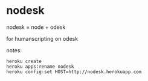 nodesk
======

nodesk = node + odesk

for humanscripting on odesk

notes:
```
heroku create
heroku apps:rename nodesk
heroku config:set HOST=http://nodesk.herokuapp.com

```
